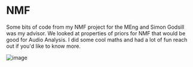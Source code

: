 # NMF

Some bits of code from my NMF project for the MEng and Simon Godsill was my advisor. We looked at properties of priors for NMF that would be good for Audio Analysis. I did some cool maths and had a lot of fun reach out if you'd like to know more.

![image](https://user-images.githubusercontent.com/98927763/180220620-bc651f1e-b234-495a-87f4-f739a109bdde.png)
